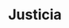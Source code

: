 ---
title: Justicia
date: 
draft: false

# descripcion
description : Justicia

materials: Plata 925

color: Plateado

dimensions: 2,5cm x 2,8cm

code: 02-14-0190

type: "Dijes"

categories: []

price: $5.470,00

price_eftvo: $4.650,00

# Images
# first image will be shown in the product page
images:
  # - image: "images/path_to_image"
  # La ubicacion de las imagenes es imagenes/Dijes/Dijes.Plata/02-14-0190-justicia
  - image: "./images/dijes/plata/02-14-0190-justicia.JPG"
---